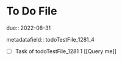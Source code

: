 # To Do File

due:: 2022-08-31

metadatafield:: todoTestFile_1281_4

- [ ] Task of todoTestFile_1281 1 [[Query me]]
